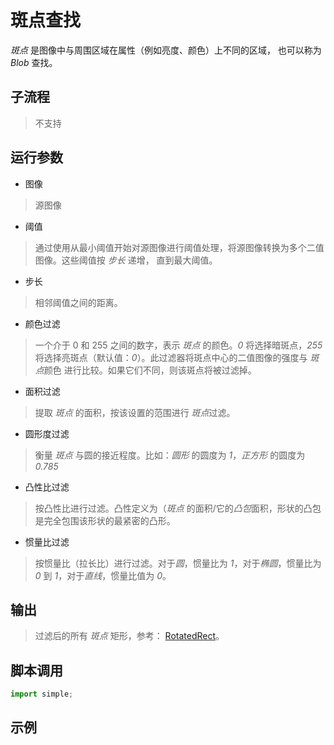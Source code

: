 # 斑点查找
*斑点* 是图像中与周围区域在属性（例如亮度、颜色）上不同的区域， 也可以称为 *Blob* 查找。

## 子流程
> 不支持


## 运行参数

* 图像
>  源图像
* 阈值
>  通过使用从最小阈值开始对源图像进行阈值处理，将源图像转换为多个二值图像。这些阈值按 *步长* 递增， 直到最大阈值。
* 步长
>   相邻阈值之间的距离。
* 颜色过滤
>   一个介于 0 和 255 之间的数字，表示 *斑点* 的颜色。*0* 将选择暗斑点，*255* 将选择亮斑点（默认值：*0*）。此过滤器将斑点中心的二值图像的强度与 *斑点*颜色 进行比较。如果它们不同，则该斑点将被过滤掉。

* 面积过滤
>   提取 *斑点* 的面积，按该设置的范围进行 *斑点*过滤。
* 圆形度过滤
> 衡量 *斑点* 与圆的接近程度。比如：*圆形* 的圆度为 *1*，*正方形* 的圆度为 *0.785*
* 凸性比过滤
> 按凸性比进行过滤。凸性定义为（*斑点* 的面积/它的*凸包*面积，形状的凸包是完全包围该形状的最紧密的凸形。
* 惯量比过滤
>   按惯量比（拉长比）进行过滤。对于*圆*，惯量比为 *1*，对于*椭圆*，惯量比为 *0* 到 *1*，对于*直线*，惯量比值为 *0*。


## 输出

>   过滤后的所有 *斑点* 矩形，参考： [RotatedRect](./types/RotatedRect.md)。


## 脚本调用

```python
import simple;

```

## 示例